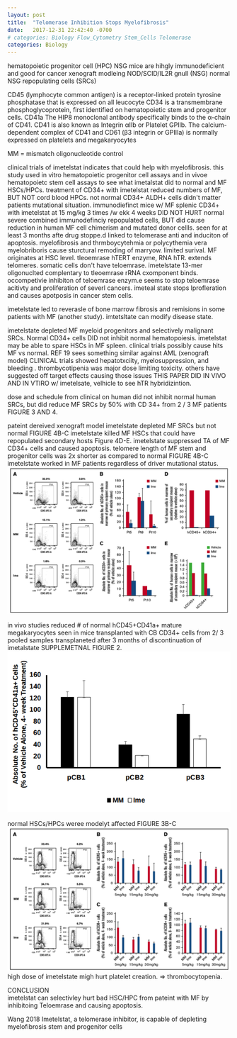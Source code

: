 ```yaml
---
layout: post
title:  "Telomerase Inhibition Stops Myelofibrosis"
date:   2017-12-31 22:42:40 -0700
# categories: Biology Flow_Cytometry Stem_Cells Telomerase
categories: Biology
---
```

hematopoietic progenitor cell (HPC)
NSG mice are hihgly immunodeficient and good for cancer xenograft modleing
NOD/SCID/IL2R gnull (NSG)
normal NSG repopulating cells (SRCs)

CD45 (lymphocyte common antigen) is a receptor-linked protein tyrosine phosphatase that is expressed on all leucocyte
CD34 is a transmembrane phosphoglycoprotein, first identified on hematopoietic stem and progenitor cells.
CD41a The HIP8 monoclonal antibody specifically binds to the α-chain of CD41. CD41 is also known as Integrin αIIb or Platelet GPIIb. The calcium-dependent complex of CD41 and CD61 (β3 integrin or GPIIIa) is normally expressed on platelets and megakaryocytes

MM = mismatch oligonucleotide control

clinical trials of imetelstat indicates that could help with myelofibrosis.
this study used in vitro hematopoietic progenitor cell assays and in vivoe hematopoietc stem cell assays to see what imetalstat did to normal and MF HSCs/HPCs.
treatment of CD34+ with imetelstat reduced numbers of MF, BUT NOT cord blood HPCs.
not normal CD34+ ALDH+ cells didn't matter patients mutational situation.
immunodiefinct mice w/ MF splenic CD34+ with imetelstat at 15 mg/kg 3 times /w ekk 4 weeks DID NOT HURT normal severe combined immunodefinciy repopulated cells, BUT did cause reduction in human MF cell chimerism and mutated donor cellls. seen for at least 3 months afte drug stoppe.d
linked to telomerase anti and induciton of apoptosis.
myelofibrosis and thrmboycytehmia or polycythemia vera myelobriboris cause sturctural remoding of marryow. limited surival. MF originates at HSC level.
tleoemrase hTERT enzyme, RNA hTR. extends telomeres. somatic cells don't have teloemrase.
imetelstate 13-mer oligonuclted complentary to tleoemrase rRNA cxomponent binds. occompetivie inhibiton of teloemrase enzym.e
seems to stop teloemrase acitivty and proliferation of severl cancers.
imeteal state stops lprofleration and causes apotposis in cancer stem cells.

imetelstate led to reverasle of bone marrow fibrosis and remisions in some patients with MF (another study).
imtetsltate can modify disease state.






imetelstate depleted MF myeloid progenitors and selectively malignant SRCs.
Normal CD34+ cells DID not inhibit normal hematopoiesis.
imetelstat may be able to spare HSCs in MF spleen.
clinical trials possibly cause hits MF vs normal.
REF 19 sees something similar against AML (xenograft model)
CLINICAL trials showed hepatotxciity, myelosuppression, and bleeding . thrombycotipenia was major dose limiting toxicity.
others have suggested off target effects causing those issues
THIS PAPER DID IN VIVO AND IN VTIRO w/  imetelsate, velhicle to see hTR hybridizintion.

dose and schedule from clinical on human did not inhibit normal human SRCs, but did reduce MF SRCs by 50% with CD 34+ from 2 / 3 MF patients FIGURE 3 AND 4.






pateint dereived xenograft model imetelstate depleted MF SRCs but not normal FIGURE 4B-C
imetelstate killed MF HSCs that could have repopulated secondary hosts Figure 4D-E.
imetelstate suppressed TA of MF CD34+ cells and caused apoptosis.
telomere length of MF stem and progenitor cells was 2x shorter as compared to normal
FIGURE 4B-C imetelstate worked in MF patients regardless of driver mutational status.
![Figure_4](/assets/Wang_2018/Figure_4.png)

in vivo studies reduced # of normal hCD45+CD41a+ mature megakaryocytes seen in mice transplanted with CB CD34+ cells from 2/ 3 pooled samples transplaneted after 3 months of discontinuation of imetalstate SUPPLEMETNAL FIGURE 2.
![Supplementary_Figure_2](/assets/Wang_2018/Supplementary_Figure_2.png)


normal HSCs/HPCs weree modelyt affected FIGURE 3B-C
![Figure_3](/assets/Wang_2018/Figure_3.png)
high dose of imetelstate migh hurt platelet creation. => thrombocytopenia.

CONCLUSION  
imetelstat can selectivley hurt bad HSC/HPC from pateint with MF by inhibitoing Teloemrase and causing apoptosis.



Wang 2018 Imetelstat, a telomerase inhibitor, is capable of depleting myelofibrosis stem and progenitor cells
